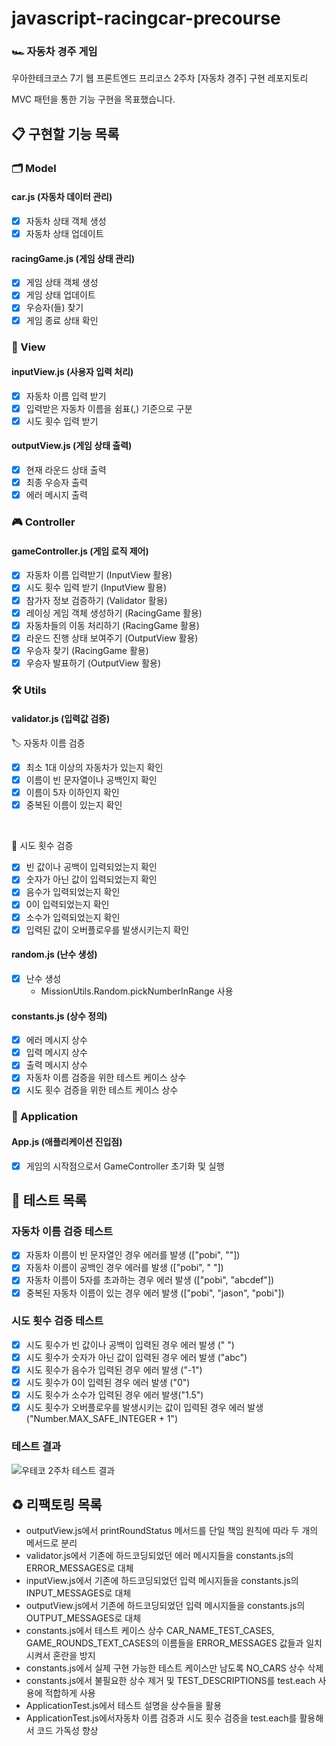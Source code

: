 # javascript-racingcar-precourse

### 🏎️ 자동차 경주 게임

우아한테크코스 7기 웹 프론트엔드 프리코스 2주차 [자동차 경주] 구현 레포지토리

MVC 패턴을 통한 기능 구현을 목표했습니다.

## 📋 구현할 기능 목록

### 🗂 Model

#### car.js (자동차 데이터 관리)

- [x] 자동차 상태 객체 생성
- [x] 자동차 상태 업데이트

#### racingGame.js (게임 상태 관리)

- [x] 게임 상태 객체 생성
- [x] 게임 상태 업데이트
- [x] 우승자(들) 찾기
- [x] 게임 종료 상태 확인

### 👀 View

#### inputView.js (사용자 입력 처리)

- [x] 자동차 이름 입력 받기
- [x] 입력받은 자동차 이름을 쉼표(,) 기준으로 구분
- [x] 시도 횟수 입력 받기

#### outputView.js (게임 상태 출력)

- [x] 현재 라운드 상태 출력
- [x] 최종 우승자 출력
- [x] 에러 메시지 출력

### 🎮 Controller

#### gameController.js (게임 로직 제어)

- [x] 자동차 이름 입력받기 (InputView 활용)
- [x] 시도 횟수 입력 받기 (InputView 활용)
- [x] 참가자 정보 검증하기 (Validator 활용)
- [x] 레이싱 게임 객체 생성하기 (RacingGame 활용)
- [x] 자동차들의 이동 처리하기 (RacingGame 활용)
- [x] 라운드 진행 상태 보여주기 (OutputView 활용)
- [x] 우승자 찾기 (RacingGame 활용)
- [x] 우승자 발표하기 (OutputView 활용)

### 🛠 Utils

#### validator.js (입력값 검증)

🏷️ 자동차 이름 검증

- [x] 최소 1대 이상의 자동차가 있는지 확인
- [x] 이름이 빈 문자열이나 공백인지 확인
- [x] 이름이 5자 이하인지 확인
- [x] 중복된 이름이 있는지 확인

<br>

🔢 시도 횟수 검증

- [x] 빈 값이나 공백이 입력되었는지 확인
- [x] 숫자가 아닌 값이 입력되었는지 확인
- [x] 음수가 입력되었는지 확인
- [x] 0이 입력되었는지 확인
- [x] 소수가 입력되었는지 확인
- [x] 입력된 값이 오버플로우를 발생시키는지 확인

#### random.js (난수 생성)

- [x] 난수 생성
  - MissionUtils.Random.pickNumberInRange 사용

#### constants.js (상수 정의)

- [x] 에러 메시지 상수
- [x] 입력 메시지 상수
- [x] 출력 메시지 상수
- [x] 자동차 이름 검증을 위한 테스트 케이스 상수
- [x] 시도 횟수 검증을 위한 테스트 케이스 상수

### 🎯 Application

#### App.js (애플리케이션 진입점)

- [x] 게임의 시작점으로서 GameController 초기화 및 실행

## 🧪 테스트 목록

### 자동차 이름 검증 테스트

- [x] 자동차 이름이 빈 문자열인 경우 에러를 발생 (["pobi", ""])
- [x] 자동차 이름이 공백인 경우 에러를 발생 (["pobi", " "])
- [x] 자동차 이름이 5자를 초과하는 경우 에러 발생 (["pobi", "abcdef"])
- [x] 중복된 자동차 이름이 있는 경우 에러 발생 (["pobi", "jason", "pobi"])

### 시도 횟수 검증 테스트

- [x] 시도 횟수가 빈 값이나 공백이 입력된 경우 에러 발생 (" ")
- [x] 시도 횟수가 숫자가 아닌 값이 입력된 경우 에러 발생 ("abc")
- [x] 시도 횟수가 음수가 입력된 경우 에러 발생 ("-1")
- [x] 시도 횟수가 0이 입력된 경우 에러 발생 ("0")
- [x] 시도 횟수가 소수가 입력된 경우 에러 발생("1.5")
- [x] 시도 횟수가 오버플로우를 발생시키는 값이 입력된 경우 에러 발생 ("Number.MAX_SAFE_INTEGER + 1")

### 테스트 결과
![우테코 2주차 테스트 결과](https://github.com/user-attachments/assets/b46ae919-dfba-40a5-bfa3-7552c8958574)


## ♻️ 리팩토링 목록

- outputView.js에서 printRoundStatus 메서드를 단일 책임 원칙에 따라 두 개의 메서드로 분리
- validator.js에서 기존에 하드코딩되었던 에러 메시지들을 constants.js의 ERROR_MESSAGES로 대체
- inputView.js에서 기존에 하드코딩되었던 입력 메시지들을 constants.js의 INPUT_MESSAGES로 대체
- outputView.js에서 기존에 하드코딩되었던 입력 메시지들을 constants.js의 OUTPUT_MESSAGES로 대체
- constants.js에서 테스트 케이스 상수 CAR_NAME_TEST_CASES, GAME_ROUNDS_TEXT_CASES의 이름들을 ERROR_MESSAGES 값들과 일치 시켜서 혼란을 방지
- constants.js에서 실제 구현 가능한 테스트 케이스만 남도록 NO_CARS 상수 삭제
- constants.js에서 불필요한 상수 제거 및 TEST_DESCRIPTIONS를 test.each 사용에 적합하게 사용
- ApplicationTest.js에서 테스트 설명을 상수들을 활용
- ApplicationTest.js에서자동차 이름 검증과 시도 횟수 검증을 test.each를 활용해서 코드 가독성 향상
